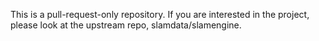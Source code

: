 This is a pull-request-only repository. If you are interested in the project, please look at the upstream repo, slamdata/slamengine.
